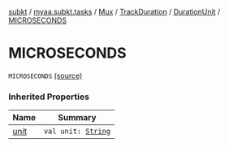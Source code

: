 [subkt](../../../../index.md) / [myaa.subkt.tasks](../../../index.md) / [Mux](../../index.md) / [TrackDuration](../index.md) / [DurationUnit](index.md) / [MICROSECONDS](./-m-i-c-r-o-s-e-c-o-n-d-s.md)

# MICROSECONDS

`MICROSECONDS` [(source)](https://github.com/Myaamori/SubKt/blob/0.1.10/src/main/kotlin/myaa/subkt/tasks/muxtask.kt#L143)

### Inherited Properties

| Name | Summary |
|---|---|
| [unit](unit.md) | `val unit: `[`String`](https://kotlinlang.org/api/latest/jvm/stdlib/kotlin/-string/index.html) |
